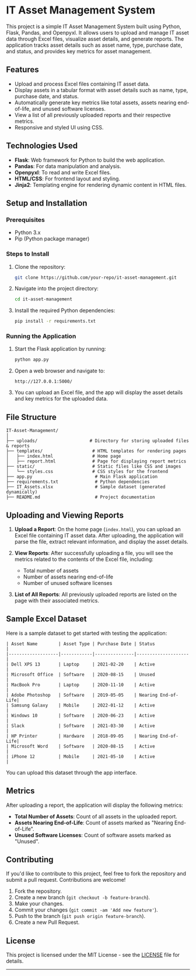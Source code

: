 

# IT Asset Management System

This project is a simple IT Asset Management System built using Python, Flask, Pandas, and Openpyxl. It allows users to upload and manage IT asset data through Excel files, visualize asset details, and generate reports. The application tracks asset details such as asset name, type, purchase date, and status, and provides key metrics for asset management.

## Features

- Upload and process Excel files containing IT asset data.
- Display assets in a tabular format with asset details such as name, type, purchase date, and status.
- Automatically generate key metrics like total assets, assets nearing end-of-life, and unused software licenses.
- View a list of all previously uploaded reports and their respective metrics.
- Responsive and styled UI using CSS.

## Technologies Used

- **Flask**: Web framework for Python to build the web application.
- **Pandas**: For data manipulation and analysis.
- **Openpyxl**: To read and write Excel files.
- **HTML/CSS**: For frontend layout and styling.
- **Jinja2**: Templating engine for rendering dynamic content in HTML files.

## Setup and Installation

### Prerequisites

- Python 3.x
- Pip (Python package manager)

### Steps to Install

1. Clone the repository:
   ```bash
   git clone https://github.com/your-repo/it-asset-management.git
   ```

2. Navigate into the project directory:
   ```bash
   cd it-asset-management
   ```

3. Install the required Python dependencies:
   ```bash
   pip install -r requirements.txt
   ```

### Running the Application

1. Start the Flask application by running:
   ```bash
   python app.py
   ```

2. Open a web browser and navigate to:
   ```
   http://127.0.0.1:5000/
   ```

3. You can upload an Excel file, and the app will display the asset details and key metrics for the uploaded data.

## File Structure

```
IT-Asset-Management/
│
├── uploads/                    # Directory for storing uploaded files & reports
├── templates/                   # HTML templates for rendering pages
│   ├── index.html               # Home page
│   ├── report.html              # Page for displaying report metrics
├── static/                      # Static files like CSS and images
│   └── styles.css               # CSS styles for the frontend
├── app.py                        # Main Flask application
├── requirements.txt              # Python dependencies
├── IT_Assets.xlsx                # Sample dataset (generated dynamically)
├── README.md                     # Project documentation
```

## Uploading and Viewing Reports

1. **Upload a Report**: On the home page (`index.html`), you can upload an Excel file containing IT asset data. After uploading, the application will parse the file, extract relevant information, and display the asset details.
   
2. **View Reports**: After successfully uploading a file, you will see the metrics related to the contents of the Excel file, including:
   - Total number of assets
   - Number of assets nearing end-of-life
   - Number of unused software licenses
   
3. **List of All Reports**: All previously uploaded reports are listed on the page with their associated metrics.

## Sample Excel Dataset

Here is a sample dataset to get started with testing the application:

```plaintext
| Asset Name        | Asset Type | Purchase Date | Status             |
|-------------------|------------|---------------|--------------------|
| Dell XPS 13       | Laptop     | 2021-02-20    | Active             |
| Microsoft Office  | Software   | 2020-08-15    | Unused             |
| MacBook Pro       | Laptop     | 2020-11-10    | Active             |
| Adobe Photoshop   | Software   | 2019-05-05    | Nearing End-of-Life|
| Samsung Galaxy    | Mobile     | 2022-01-12    | Active             |
| Windows 10        | Software   | 2020-06-23    | Active             |
| Slack             | Software   | 2021-03-30    | Active             |
| HP Printer        | Hardware   | 2018-09-05    | Nearing End-of-Life|
| Microsoft Word    | Software   | 2020-08-15    | Active             |
| iPhone 12         | Mobile     | 2021-05-10    | Active             |
```

You can upload this dataset through the app interface.

## Metrics

After uploading a report, the application will display the following metrics:

- **Total Number of Assets**: Count of all assets in the uploaded report.
- **Assets Nearing End-of-Life**: Count of assets marked as "Nearing End-of-Life".
- **Unused Software Licenses**: Count of software assets marked as "Unused".

## Contributing

If you'd like to contribute to this project, feel free to fork the repository and submit a pull request. Contributions are welcome!

1. Fork the repository.
2. Create a new branch (`git checkout -b feature-branch`).
3. Make your changes.
4. Commit your changes (`git commit -am 'Add new feature'`).
5. Push to the branch (`git push origin feature-branch`).
6. Create a new Pull Request.

## License

This project is licensed under the MIT License - see the [LICENSE](LICENSE) file for details.

---
